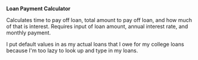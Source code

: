 **Loan Payment Calculator**

Calculates time to pay off loan, total amount to pay off loan, and how much of that is interest. Requires input of loan amount, annual interest rate, and monthly payment.

I put default values in as my actual loans that I owe for my college loans because I'm too lazy to look up and type in my loans.
